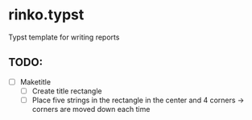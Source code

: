 # rinko.typst
Typst template for writing reports


## TODO:
- [ ] Maketitle
    - [ ] Create title rectangle
    - [ ] Place five strings in the rectangle in the center and 4 corners -> corners are moved down each time
